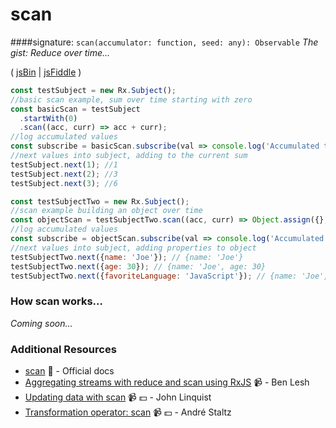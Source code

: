 # scan
####signature: `scan(accumulator: function, seed: any): Observable`
*The gist: Reduce over time...*

( [jsBin](http://jsbin.com/jopikihuvu/1/edit?js,console) | [jsFiddle](https://jsfiddle.net/btroncone/d2g2a2c6/) )

```js
const testSubject = new Rx.Subject();
//basic scan example, sum over time starting with zero
const basicScan = testSubject
  .startWith(0)
  .scan((acc, curr) => acc + curr);
//log accumulated values
const subscribe = basicScan.subscribe(val => console.log('Accumulated total:', val));
//next values into subject, adding to the current sum
testSubject.next(1); //1
testSubject.next(2); //3
testSubject.next(3); //6

const testSubjectTwo = new Rx.Subject();
//scan example building an object over time
const objectScan = testSubjectTwo.scan((acc, curr) => Object.assign({}, acc, curr), {});
//log accumulated values
const subscribe = objectScan.subscribe(val => console.log('Accumulated object:', val));
//next values into subject, adding properties to object
testSubjectTwo.next({name: 'Joe'}); // {name: 'Joe'}
testSubjectTwo.next({age: 30}); // {name: 'Joe', age: 30}
testSubjectTwo.next({favoriteLanguage: 'JavaScript'}); // {name: 'Joe', age: 30, favoriteLanguage: 'JavaScript'}
```

### How scan works...
*Coming soon...*

### Additional Resources
* [scan](http://reactivex.io/rxjs/class/es6/Observable.js~Observable.html#instance-method-scan) :newspaper: - Official docs
* [Aggregating streams with reduce and scan using RxJS](https://egghead.io/lessons/rxjs-aggregating-streams-with-reduce-and-scan-using-rxjs) :video_camera: - Ben Lesh
* [Updating data with scan](https://egghead.io/lessons/rxjs-updating-data-with-scan?course=step-by-step-async-javascript-with-rxjs) :video_camera: :dollar: - John Linquist
* [Transformation operator: scan](https://egghead.io/lessons/rxjs-transformation-operator-scan?course=rxjs-beyond-the-basics-operators-in-depth) :video_camera: :dollar: - André Staltz

